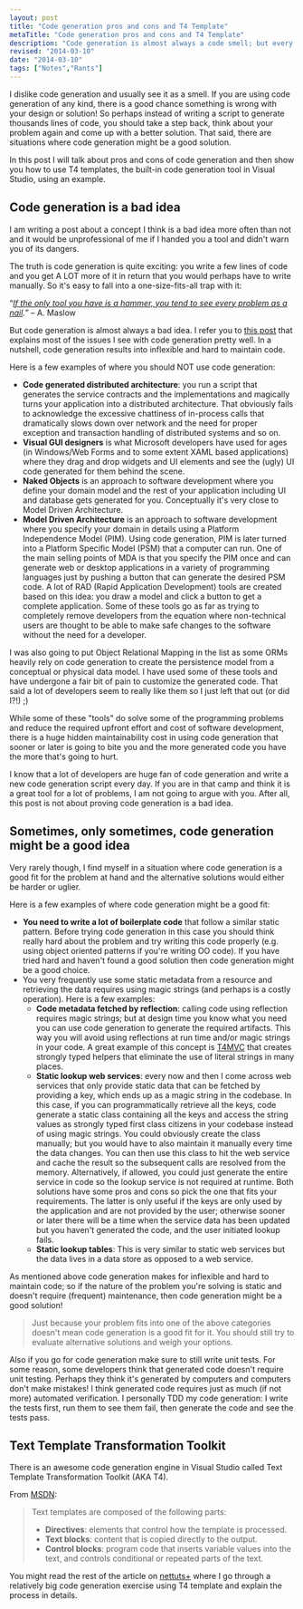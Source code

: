 ```yaml
--- 
layout: post
title: "Code generation pros and cons and T4 Template"
metaTitle: "Code generation pros and cons and T4 Template"
description: "Code generation is almost always a code smell; but every once in a while you come across a problem where code generation just might be the right the solution"
revised: "2014-03-10"
date: "2014-03-10"
tags: ["Notes","Rants"]
---
```


I dislike code generation and usually see it as a smell. If you are using code generation of any kind, there is a good chance something is wrong with your design or solution! So perhaps instead of writing a script to generate thousands lines of code, you should take a step back, think about your problem again and come up with a better solution. That said, there are situations where code generation might be a good solution. 

In this post I will talk about pros and cons of code generation and then show you how to use T4 templates, the built-in code generation tool in Visual Studio, using an example.

## Code generation is a bad idea
I am writing a post about a concept I think is a bad idea more often than not and it would be unprofessional of me if I handed you a tool and didn't warn you of its dangers. 

The truth is code generation is quite exciting: you write a few lines of code and you get A LOT more of it in return that you would perhaps have to write manually. So it's easy to fall into a one-size-fits-all trap with it:

“*[If the only tool you have is a hammer, you tend to see every problem as a nail](http://www.software-quot.es/if-the-only-tool-you-have-is-a-hammer-you-tend-to-see-every-problem-as-a-nail/).*”
– A. Maslow

But code generation is almost always a bad idea. I refer you to [this post](http://www.codethinked.com/code-generation-should-be-the-nuclear-option) that explains most of the issues I see with code generation pretty well. In a nutshell, code generation results into inflexible and hard to maintain code.

Here is a few examples of where you should NOT use code generation:

 - **Code generated distributed architecture**: you run a script that generates the service contracts and the implementations and magically turns your application into a distributed architecture. That obviously fails to acknowledge the excessive chattiness of in-process calls that dramatically slows down over network and the need for proper exception and transaction handling of distributed systems and so on. 
 - **Visual GUI designers** is what Microsoft developers have used for ages (in Windows/Web Forms and to some extent XAML based applications) where they drag and drop widgets and UI elements and see the (ugly) UI code generated for them behind the scene.
 - **Naked Objects** is an approach to software development where you define your domain model and the rest of your application including UI and database gets generated for you. Conceptually it's very close to Model Driven Architecture.
 - **Model Driven Architecture** is an approach to software development where you specify your domain in details using a Platform Independence Model (PIM). Using code generation, PIM is later turned into a Platform Specific Model (PSM) that a computer can run. One of the main selling points of MDA is that you specify the PIM once and can generate web or desktop applications in a variety of programming languages just by pushing a button that can generate the desired PSM code. A lot of RAD (Rapid Application Development) tools are created based on this idea: you draw a model and click a button to get a complete application. Some of these tools go as far as trying to completely remove developers from the equation where non-technical users are thought to be able to make safe changes to the software without the need for a developer.

I was also going to put Object Relational Mapping in the list as some ORMs heavily rely on code generation to create the persistence model from a conceptual or physical data model. I have used some of these tools and have undergone a fair bit of pain to customize the generated code. That said a lot of developers seem to really like them so I just left that out (or did I?!) ;) 
 
While some of these "tools" do solve some of the programming problems and reduce the required upfront effort and cost of software development, there is a huge hidden maintainability cost in using code generation that sooner or later is going to bite you and the more generated code you have the more that's going to hurt.

I know that a lot of developers are huge fan of code generation and write a new code generation script every day. If you are in that camp and think it is a great tool for a lot of problems, I am not going to argue with you. After all, this post is not about proving code generation is a bad idea. 

## Sometimes, only sometimes, code generation might be a good idea
Very rarely though, I find myself in a situation where code generation is a good fit for the problem at hand and the alternative solutions would either be harder or uglier. 

Here is a few examples of where code generation might be a good fit:

 - **You need to write a lot of boilerplate code** that follow a similar static pattern. Before trying code generation in this case you should think really hard about the problem and try writing this code properly (e.g. using object oriented patterns if you're writing OO code). If you have tried hard and haven't found a good solution then code generation might be a good choice.
 - You very frequently use some static metadata from a resource and retrieving the data requires using magic strings (and perhaps is a costly operation). Here is a few examples: 
   - **Code metadata fetched by reflection**: calling code using reflection requires magic strings; but at design time you know what you need you can use code generation to generate the required artifacts. This way you will avoid using reflections at run time and/or magic strings in your code. A great example of this concept is [T4MVC](http://t4mvc.codeplex.com/) that creates strongly typed helpers that eliminate the use of literal strings in many places.
   - **Static lookup web services**: every now and then I come across web services that only provide static data that can be fetched by providing a key, which ends up as a magic string in the codebase. In this case, if you can programmatically retrieve all the keys, code generate a static class containing all the keys and access the string values as strongly typed first class citizens in your codebase instead of using magic strings. You could obviously create the class manually; but you would have to also maintain it manually every time the data changes. You can then use this class to hit the web service and cache the result so the subsequent calls are resolved from the memory. Alternatively, if allowed, you could just generate the entire service in code so the lookup service is not required at runtime. Both solutions have some pros and cons so pick the one that fits your requirements. The latter is only useful if the keys are only used by the application and are not provided by the user; otherwise sooner or later there will be a time when the service data has been updated but you haven't generated the code, and the user initiated lookup fails.
   - **Static lookup tables**: This is very similar to static web services but the data lives in a data store as opposed to a web service. 

As mentioned above code generation makes for inflexible and hard to maintain code; so if the nature of the problem you're solving is static and doesn't require (frequent) maintenance, then code generation might be a good solution!

> Just because your problem fits into one of the above categories doesn't mean code generation is a good fit for it. You should still try to evaluate alternative solutions and weigh your options.  

Also if you go for code generation make sure to still write unit tests. For some reason, some developers think that generated code doesn't require unit testing. Perhaps they think it's generated by computers and computers don't make mistakes! I think generated code requires just as much (if not more) automated verification. I personally TDD my code generation: I write the tests first, run them to see them fail, then generate the code and see the tests pass.

## Text Template Transformation Toolkit
There is an awesome code generation engine in Visual Studio called Text Template Transformation Toolkit (AKA T4). 

From [MSDN](http://msdn.microsoft.com/en-us/library/vstudio/bb126478.aspx): 

> Text templates are composed of the following parts:
>  
>   - **Directives**: elements that control how the template is processed. 
>   - **Text blocks**: content that is copied directly to the output. 
>   - **Control blocks**: program code that inserts variable values into the text, and controls conditional or repeated parts of the text.

You might read the rest of the article on [nettuts+](http://code.tutsplus.com/tutorials/code-generation-using-t4--cms-19854) where I go through a relatively big code generation exercise using T4 template and explain the process in details.